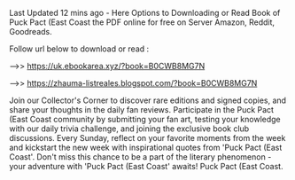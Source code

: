Last Updated 12 mins ago - Here Options to Downloading or Read Book of Puck Pact (East Coast the PDF online for free on Server Amazon, Reddit, Goodreads.
 
Follow url below to download or read :
 
-->> https://uk.ebookarea.xyz/?book=B0CWB8MG7N
 
-->> https://zhauma-listreales.blogspot.com/?book=B0CWB8MG7N
 
Join our Collector's Corner to discover rare editions and signed copies, and share your thoughts in the daily fan reviews.
Participate in the Puck Pact (East Coast community by submitting your fan art, testing your knowledge with our daily trivia challenge, and joining the exclusive book club discussions.
Every Sunday, reflect on your favorite moments from the week and kickstart the new week with inspirational quotes from 'Puck Pact (East Coast'. Don't miss this chance to be a part of the literary phenomenon - your adventure with 'Puck Pact (East Coast' awaits! Puck Pact (East Coast.
